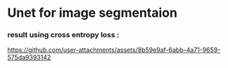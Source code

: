 # Unet for image segmentaion 
### result using cross entropy loss : 
https://github.com/user-attachments/assets/8b59e9af-6abb-4a71-9659-575da9393142
